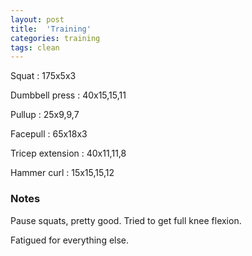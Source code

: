 ```yaml
---
layout: post
title:  'Training'
categories: training
tags: clean
---
```


Squat  :  175x5x3

Dumbbell press  :  40x15,15,11

Pullup  :  25x9,9,7

Facepull  : 65x18x3

Tricep extension  :  40x11,11,8

Hammer curl  :  15x15,15,12

### Notes

Pause squats, pretty good. Tried to get full knee flexion.

Fatigued for everything else.

